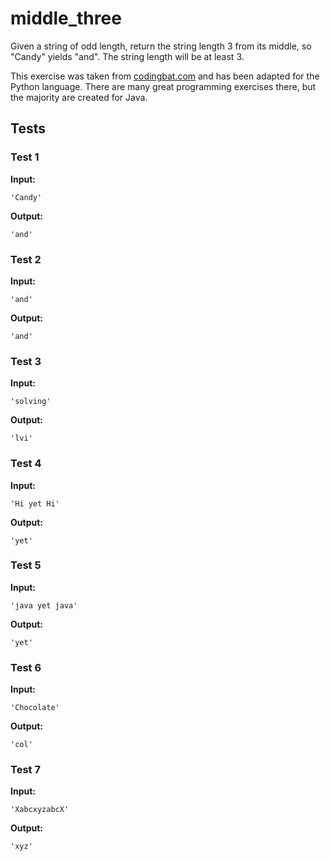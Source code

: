 # middle_three




Given a string of odd length, return the string length 3 from its middle, so "Candy" yields "and". The string length will be at least 3.

This exercise was taken from [codingbat.com](https://codingbat.com/prob/p115863) and has been adapted for the Python language. There are many great programming exercises there, but the majority are created for Java.






## Tests
### Test 1
**Input:**
```
'Candy'
```
**Output:**
```
'and'
```
### Test 2
**Input:**
```
'and'
```
**Output:**
```
'and'
```
### Test 3
**Input:**
```
'solving'
```
**Output:**
```
'lvi'
```
### Test 4
**Input:**
```
'Hi yet Hi'
```
**Output:**
```
'yet'
```
### Test 5
**Input:**
```
'java yet java'
```
**Output:**
```
'yet'
```
### Test 6
**Input:**
```
'Chocolate'
```
**Output:**
```
'col'
```
### Test 7
**Input:**
```
'XabcxyzabcX'
```
**Output:**
```
'xyz'
```

